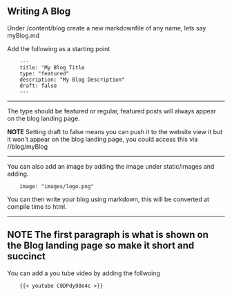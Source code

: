 ## Writing A Blog

Under /content/blog create a new markdownfile of any name, lets say myBlog.md

Add the following as a starting point

```
    ---  
    title: "My Blog Title  
    type: "featured"
    description: "My Blog Description"
    draft: false
    ---
```
---

The type should be featured or regular, featured posts will always appear on the blog landing page.

**NOTE** 
Setting draft to false means you can push it to the website view it but it won't appear on the blog landing page, you could access this via //blog/myBlog

---
   
You can also add an image by adding the image under static/images and adding.

```
    image: "images/logo.png"
```
   
You can then write your blog using markdown, this will be converted at compile time to html.

---
**NOTE** 
The first paragraph is what is shown on the Blog landing page so make it short and succinct
---
   
You can add a you tube video by adding the follwoing
```
    {{< youtube C0DPdy98e4c >}}
```